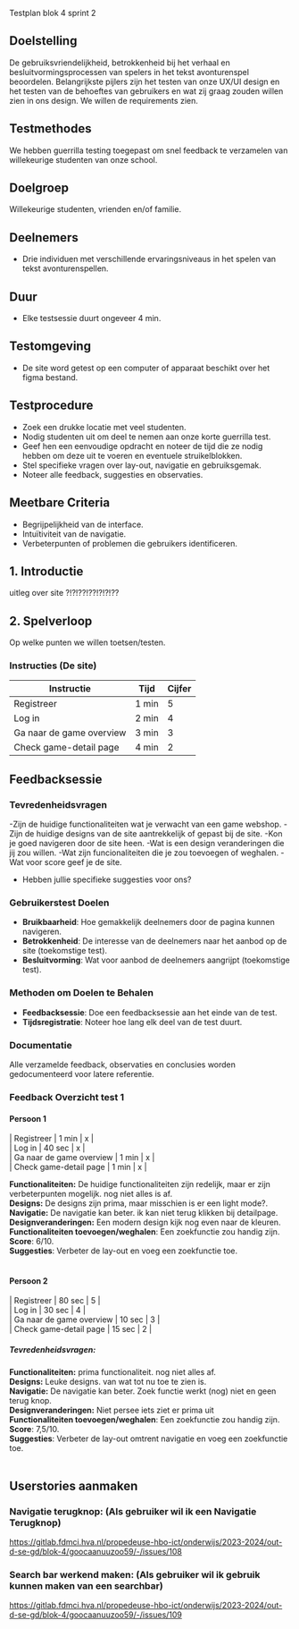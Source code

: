 Testplan blok 4 sprint 2

## Doelstelling
De gebruiksvriendelijkheid, betrokkenheid bij het verhaal en besluitvormingsprocessen van spelers in het tekst avonturenspel beoordelen. Belangrijkste pijlers zijn het testen van onze UX/UI design en het testen van de behoeftes van gebruikers en wat zij graag zouden willen zien in ons design. We willen de requirements zien.

## Testmethodes
We hebben guerrilla testing toegepast om snel feedback te verzamelen van willekeurige studenten van onze school.

## Doelgroep
Willekeurige studenten, vrienden en/of familie.

## Deelnemers
- Drie individuen met verschillende ervaringsniveaus in het spelen van tekst avonturenspellen.

## Duur
- Elke testsessie duurt ongeveer 4 min.

## Testomgeving
- De site word getest op een computer of apparaat beschikt over het figma bestand.

## Testprocedure
- Zoek een drukke locatie met veel studenten.
- Nodig studenten uit om deel te nemen aan onze korte guerrilla test.
- Geef hen een eenvoudige opdracht en noteer de tijd die ze nodig hebben om deze uit te voeren en eventuele struikelblokken.
- Stel specifieke vragen over lay-out, navigatie en gebruiksgemak.
- Noteer alle feedback, suggesties en observaties.

## Meetbare Criteria
- Begrijpelijkheid van de interface.
- Intuïtiviteit van de navigatie.
- Verbeterpunten of problemen die gebruikers identificeren.

## 1. Introductie
uitleg over site ?!?!??!??!?!?!??

## 2. Spelverloop
Op welke punten we willen toetsen/testen.

### Instructies (De site)
| Instructie | Tijd | Cijfer |
|------------------------------------------|-------|--------|
| Registreer | 1 min | 5 |
| Log in | 2 min | 4 |
| Ga naar de game overview | 3 min | 3 |
| Check game-detail page | 4 min | 2 |




## Feedbacksessie

### Tevredenheidsvragen
-Zijn de huidige functionaliteiten wat je verwacht van een game webshop.
-Zijn de huidige designs van de site aantrekkelijk of gepast bij de site.
-Kon je goed navigeren door de site heen.
-Wat is een design veranderingen die jij zou willen.
-Wat zijn funcionaliteiten die je zou toevoegen of weghalen.
-Wat voor score geef je de site.
- Hebben jullie specifieke suggesties voor ons?   

### Gebruikerstest Doelen
- **Bruikbaarheid**: Hoe gemakkelijk deelnemers door de pagina kunnen navigeren.
- **Betrokkenheid**: De interesse van de deelnemers naar het aanbod op de site (toekomstige test).
- **Besluitvorming**: Wat voor aanbod de deelnemers aangrijpt (toekomstige test).   

### Methoden om Doelen te Behalen
- **Feedbacksessie**: Doe een feedbacksessie aan het einde van de test.
- **Tijdsregistratie**: Noteer hoe lang elk deel van de test duurt.   

### Documentatie
Alle verzamelde feedback, observaties en conclusies worden gedocumenteerd voor latere referentie.   


### Feedback Overzicht test 1

#### Persoon 1	
| Registreer | 1 min | x |   
| Log in | 40 sec | x |   
| Ga naar de game overview | 1 min | x |   
| Check game-detail page | 1 min | x |   

**Functionaliteiten:** De huidige functionaliteiten zijn redelijk, maar er zijn verbeterpunten mogelijk. nog niet alles is af.   
**Designs:** De designs zijn prima, maar misschien is er een light mode?.   
**Navigatie:** De navigatie kan beter. ik kan niet terug klikken bij detailpage.   
**Designveranderingen:** Een modern design kijk nog even naar de kleuren.   
**Functionaliteiten toevoegen/weghalen**: Een zoekfunctie zou handig zijn.   
**Score**: 6/10.   
**Suggesties**: Verbeter de lay-out en voeg een zoekfunctie toe.   
<br>


#### Persoon 2	  
| Registreer | 80 sec | 5 |   
| Log in | 30 sec | 4 |   
| Ga naar de game overview | 10 sec | 3 |   
| Check game-detail page | 15 sec | 2 |   

##### Tevredenheidsvragen:
**Functionaliteiten:** prima functionaliteit. nog niet alles af.   
**Designs:** Leuke designs. van wat tot nu toe te zien is.  
**Navigatie:** De navigatie kan beter. Zoek functie werkt (nog) niet en geen terug knop.   
**Designveranderingen:** Niet persee iets ziet er prima uit   
**Functionaliteiten toevoegen/weghalen**: Een zoekfunctie zou handig zijn.   
**Score**: 7,5/10.  
**Suggesties**: Verbeter de lay-out omtrent navigatie en voeg een zoekfunctie toe.   
<br>

## Userstories aanmaken  
### Navigatie terugknop: (Als gebruiker wil ik een Navigatie Terugknop)
https://gitlab.fdmci.hva.nl/propedeuse-hbo-ict/onderwijs/2023-2024/out-d-se-gd/blok-4/goocaanuuzoo59/-/issues/108

### Search bar werkend maken: (Als gebruiker wil ik gebruik kunnen maken van een searchbar)
https://gitlab.fdmci.hva.nl/propedeuse-hbo-ict/onderwijs/2023-2024/out-d-se-gd/blok-4/goocaanuuzoo59/-/issues/109




